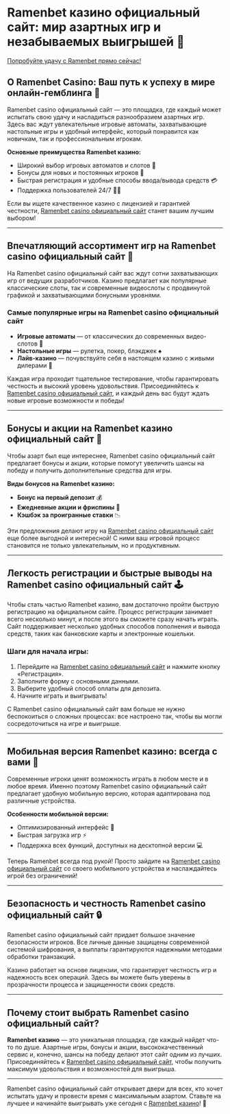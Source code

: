 # Ramenbet казино официальный сайт: мир азартных игр и незабываемых выигрышей 🌟

[Попробуйте удачу с Ramenbet прямо сейчас!](https://get.saltyram.com/ru/registration?apkpop=0&partner=p24970p3296034p5526)

## О Ramenbet Casino: Ваш путь к успеху в мире онлайн-гемблинга 🎰

Ramenbet casino официальный сайт — это площадка, где каждый может испытать свою удачу и насладиться разнообразием азартных игр. Здесь вас ждут увлекательные игровые автоматы, захватывающие настольные игры и удобный интерфейс, который понравится как новичкам, так и профессиональным игрокам. 

**Основные преимущества Ramenbet казино:**
- Широкий выбор игровых автоматов и слотов 🎰
- Бонусы для новых и постоянных игроков 🎁
- Быстрая регистрация и удобные способы ввода/вывода средств 💳
- Поддержка пользователей 24/7 👩‍💼

Если вы ищете качественное казино с лицензией и гарантией честности, [Ramenbet casino официальный сайт](https://get.saltyram.com/ru/registration?apkpop=0&partner=p24970p3296034p5526) станет вашим лучшим выбором!

---

## Впечатляющий ассортимент игр на Ramenbet casino официальный сайт 🎲

На Ramenbet casino официальный сайт вас ждут сотни захватывающих игр от ведущих разработчиков. Казино предлагает как популярные классические слоты, так и современные видеослоты с продвинутой графикой и захватывающими бонусными уровнями.

### Самые популярные игры на Ramenbet casino официальный сайт
- **Игровые автоматы** — от классических до современных видео-слотов 🎰
- **Настольные игры** — рулетка, покер, блэкджек ♠️
- **Лайв-казино** — почувствуйте себя в настоящем казино с живыми дилерами 🎥

Каждая игра проходит тщательное тестирование, чтобы гарантировать честность и высокий уровень удовольствия. Присоединяйтесь к [Ramenbet casino официальный сайт](https://get.saltyram.com/ru/registration?apkpop=0&partner=p24970p3296034p5526), и каждый день вас будут ждать новые игровые возможности и победы!

---

## Бонусы и акции на Ramenbet казино официальный сайт 💸

Чтобы азарт был еще интереснее, Ramenbet casino официальный сайт предлагает бонусы и акции, которые помогут увеличить шансы на победу и получить дополнительные средства для игры. 

**Виды бонусов на Ramenbet казино:**
- **Бонус на первый депозит** 💰
- **Ежедневные акции и фриспины** 🔄
- **Кэшбэк за проигранные ставки** 📉

Эти предложения делают игру на [Ramenbet casino официальный сайт](https://get.saltyram.com/ru/registration?apkpop=0&partner=p24970p3296034p5526) еще более выгодной и интересной! С ними ваш игровой процесс становится не только увлекательным, но и продуктивным.

---

## Легкость регистрации и быстрые выводы на Ramenbet casino официальный сайт 🕹️

Чтобы стать частью Ramenbet казино, вам достаточно пройти быструю регистрацию на официальном сайте. Процесс регистрации занимает всего несколько минут, и после этого вы сможете сразу начать играть. Сайт поддерживает несколько удобных способов пополнения и вывода средств, таких как банковские карты и электронные кошельки.

### Шаги для начала игры:
1. Перейдите на [Ramenbet casino официальный сайт](https://get.saltyram.com/ru/registration?apkpop=0&partner=p24970p3296034p5526) и нажмите кнопку «Регистрация».
2. Заполните форму с основными данными.
3. Выберите удобный способ оплаты для депозита.
4. Начните играть и выигрывать!

С Ramenbet casino официальный сайт вам больше не нужно беспокоиться о сложных процессах: все настроено так, чтобы вы могли сосредоточиться на игре и выигрыше.

---

## Мобильная версия Ramenbet казино: всегда с вами 📱

Современные игроки ценят возможность играть в любом месте и в любое время. Именно поэтому Ramenbet casino официальный сайт предлагает удобную мобильную версию, которая адаптирована под различные устройства.

**Особенности мобильной версии:**
- Оптимизированный интерфейс 📲
- Быстрая загрузка игр ⚡
- Поддержка всех функций, доступных на десктопной версии 💻

Теперь Ramenbet всегда под рукой! Просто зайдите на [Ramenbet casino официальный сайт](https://get.saltyram.com/ru/registration?apkpop=0&partner=p24970p3296034p5526) со своего мобильного устройства и наслаждайтесь игрой без ограничений!

---

## Безопасность и честность Ramenbet casino официальный сайт 🔒

Ramenbet casino официальный сайт придает большое значение безопасности игроков. Все личные данные защищены современной системой шифрования, а выплаты гарантируются надежными методами обработки транзакций. 

Казино работает на основе лицензии, что гарантирует честность игр и надежность всех операций. Здесь вы можете быть уверены в прозрачности процесса и защищенности своих средств.

---

## Почему стоит выбрать Ramenbet casino официальный сайт?

**Ramenbet казино** — это уникальная площадка, где каждый найдет что-то по душе. Азартные игры, бонусы и акции, высококачественный сервис и, конечно, шансы на победу делают этот сайт одним из лучших. Присоединяйтесь к [Ramenbet casino официальный сайт](https://get.saltyram.com/ru/registration?apkpop=0&partner=p24970p3296034p5526), чтобы получить максимум удовольствия и возможностей для выигрыша.

---

Ramenbet casino официальный сайт открывает двери для всех, кто хочет испытать удачу и провести время с максимальным азартом. Ставьте на лучшее и начинайте выигрывать уже сегодня с [Ramenbet казино](https://get.saltyram.com/ru/registration?apkpop=0&partner=p24970p3296034p5526)! 🎉
